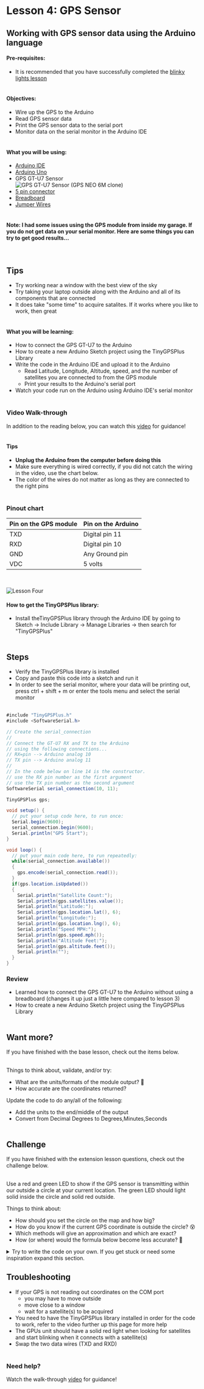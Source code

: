 # Lesson 4: GPS Sensor
## Working with GPS sensor data using the Arduino language

#### Pre-requisites:
- It is recommended that you have successfully completed the [blinky lights lesson](../lesson-1/README.md)
</br></br>

#### Objectives:
- Wire up the GPS to the Arduino
- Read GPS sensor data
- Print the GPS sensor data to the serial port
- Monitor data on the serial monitor in the Arduino IDE
</br></br>

#### What you will be using:
- [Arduino IDE](assets/images/arduino-ide.png)
- [Arduino Uno](assets/images/arduino-uno-r3.png)
- GPS GT-U7 Sensor<br>![GPS GT-U7 Sensor (GPS NEO 6M clone)](assets/images/gps-gt-u7.png)
- [5 pin connector](assets/images/5-pin-connector.png)
- [Breadboard](assets/images/breadboard.png)
- [Jumper Wires](assets/images/1956-02.jpg)
</br></br>

#### Note: I had some issues using the GPS module from inside my garage. If you do not get data on your serial monitor. Here are some things you can try to get good results...
</br>

## Tips
- Try working near a window with the best view of the sky
- Try taking your laptop outside along with the Arduino and all of its components that are connected
- It does take "some time" to acquire satalites. If it works where you like to work, then great
</br></br>

#### What you will be learning:
- How to connect the GPS GT-U7 to the Arduino
- How to create a new Arduino Sketch project using the TinyGPSPlus Library
- Write the code in the Arduino IDE and upload it to the Arduino
  - Read Latitude, Longitude, Altitude, speed, and the number of satellites you are connected to from the GPS module
  - Print your results to the Arduino's serial port
- Watch your code run on the Arduino using Arduino IDE's serial monitor
</br></br>

### Video Walk-through
In addition to the reading below, you can watch this [video](assets/videos/Lesson4.mp4?raw=true) for guidance!
<br><br>

#### Tips
- **Unplug the Arduino from the computer before doing this**
- Make sure everything is wired correctly, if you did not catch the wiring in the video, use the chart below. 
- The color of the wires do not matter as long as they are connected to the right pins
</br></br>

### Pinout chart

  **Pin on the GPS module** | **Pin on the Arduino**
  --------------- | --------------- 
  TXD   | Digital pin 11
  RXD   | Digital pin 10
  GND  | Any Ground pin 
  VDC   | 5 volts
</br>  

<!-- **You are welcome to use the bread board as well to wire everything up.** -->
![Lesson Four](assets/images/WireUp.jpg)
  
#### How to get the TinyGPSPlus library:
- Install theTinyGPSPlus library through the Arduino IDE by going to Sketch -> Include Library -> Manage Libraries -> then search for "TinyGPSPlus"
<br><br>

## Steps
- Verify the TinyGPSPlus library is installed 
- Copy and paste this code into a sketch and run it
- In order to see the serial monitor, where your data will be printing out, press ctrl + shift + m or enter the tools menu and select the serial monitor
</br></br>

```java
#include "TinyGPSPlus.h"
#include <SoftwareSerial.h>

// Create the serial_connection
//
// Connect the GT-U7 RX and TX to the Arduino
// using the following connections...
// RX=pin --> Arduino analog 10
// TX pin --> Arduino analog 11
//
// In the code below on line 14 is the constructor.
// use the RX pin number as the first argument
// use the TX pin number as the second argument
SoftwareSerial serial_connection(10, 11);

TinyGPSPlus gps;

void setup() {
  // put your setup code here, to run once:
  Serial.begin(9600);
  serial_connection.begin(9600);
  Serial.println("GPS Start");
}

void loop() {
  // put your main code here, to run repeatedly:
  while(serial_connection.available())
  {
    gps.encode(serial_connection.read());
  }
  if(gps.location.isUpdated())
  {
    Serial.println("Satellite Count:");
    Serial.println(gps.satellites.value());
    Serial.println("Latitude:");
    Serial.println(gps.location.lat(), 6);
    Serial.println("Longitude:");
    Serial.println(gps.location.lng(), 6);
    Serial.println("Speed MPH:");
    Serial.println(gps.speed.mph());
    Serial.println("Altitude Feet:");
    Serial.println(gps.altitude.feet());
    Serial.println("");
  }
}
  ```

### Review
- Learned how to connect the GPS GT-U7 to the Arduino without using a breadboard (changes it up just a little here compared to lesson 3)
- How to create a new Arduino Sketch project using the TinyGPSPlus Library
</br></br>

## Want more?
If you have finished with the base lesson, check out the items below.
<br><br>

Things to think about, validate, and/or try:
* What are the units/formats of the module output? 🤔
* How accurate are the coordinates returned?

Update the code to do any/all of the following:
* Add the units to the end/middle of the output
* Convert from Decimal Degrees to Degrees,Minutes,Seconds
<br><br>

## Challenge  
If you have finished with the extension lesson questions, check out the challenge below.
<br><br>

Use a red and green LED to show if the GPS sensor is transmitting within our outside a circle at your current location. The green LED should light solid inside the circle and solid red outside.

Things to think about:
* How should you set the circle on the map and how big?
* How do you know if the current GPS coordinate is outside the circle? 😵
* Which methods will give an approximation and which are exact? 
* How (or where) would the formula below become less accurate? 🥶

<details>

<summary>Try to write the code on your own. If you get stuck or need some inspiration expand this section.</summary>

```java
#include "TinyGPSPlus.h"
#include <SoftwareSerial.h>

// Create the serial_connection
//
// Connect the GT-U7 RX and TX to the Arduino
// using the following connections...
// RX=pin --> Arduino analog 10
// TX pin --> Arduino analog 11
//
// In the code below on line 14 is the constructor.
// use the RX pin number as the first argument
// use the TX pin number as the second argument
SoftwareSerial serial_connection(10, 11);

TinyGPSPlus gps;

// Set home location
static const float homeLat=40.541800, homeLong=-88.949430;

// GPS scale factor and radius (Meters)
static const int gpsFactor=111000, gpsRadius=2;

void setup() {
  pinMode(12,OUTPUT); // Red
  pinMode(13,OUTPUT); // Green  
  
  Serial.begin(9600);
  serial_connection.begin(9600);
  Serial.println("GPS Start");  
}

void loop() {
  // Variable to hold GPS sensor lat/long
  float currentLat, currentLong;
  while(serial_connection.available())
  {
    gps.encode(serial_connection.read());
  }
  if(gps.location.isUpdated())
  {
    Serial.println("Latitude:");
    Serial.println(gps.location.lat(), 6);
    currentLat = gps.location.lat();
    Serial.println("Longitude:");
    Serial.println(gps.location.lng(), 6);
    currentLong = gps.location.lng();

    // the point is inside the circle if d2<r2
    // on the circle if d2=r2
    // and outside the circle if d2>r2
    // Thus, you want to compare the number (x2−x1)2+(y2−y1)2 with r2
    float distanceFromHome = abs(sqrt(sq(currentLat-homeLat)+sq(currentLong-homeLong))*gpsFactor);
    Serial.println(distanceFromHome, 6);
    if (distanceFromHome <= gpsRadius) // Green
    {
      digitalWrite(13, HIGH);
      digitalWrite(12, LOW);
    } 
    else if (distanceFromHome > gpsRadius) // Red
    {
      digitalWrite(13, LOW);
      digitalWrite(12, HIGH);
    } 
    Serial.println("---");
  }  
}
```

</details>

## Troubleshooting 
- If your GPS is not reading out coordinates on the COM port 
  - you may have to move outside
  - move close to a window
  - wait for a satellite(s) to be acquired
- You need to have the TinyGPSPlus library installed in order for the code to work, refer to the video further up this page for more help
- The GPUs unit should have a solid red light when looking for satellites and start blinking when it connects with a satellite(s)
- Swap the two data wires (TXD and RXD)
</br></br>

### Need help?
Watch the walk-through [video](assets/videos/Lesson4.mp4?raw=true) for guidance!

